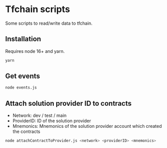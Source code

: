 # Tfchain scripts

Some scripts to read/write data to tfchain.

## Installation

Requires node 16+ and yarn.

```bash
yarn
```

## Get events

```bash
node events.js
```

## Attach solution provider ID to contracts

- Network: dev / test / main
- ProviderID: ID of the solution provider
- Mnemonics: Mnemonics of the solution provider account which created the contracts

```bash
node attachContractToProvider.js <network> <providerID> <mnemonics>
```